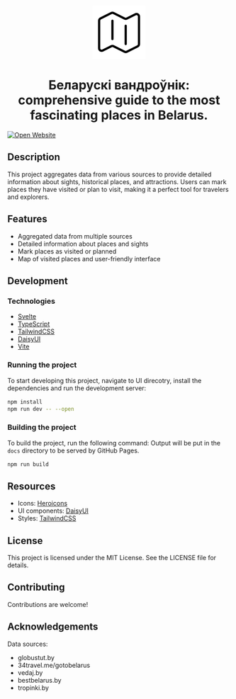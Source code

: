 <div align="center">
<img src="static/logo.svg" />
  <h1 align="center">Беларускі вандроўнік: comprehensive guide to the most fascinating places in Belarus.</h1>
</div>


[![Open Website](https://img.shields.io/badge/Open-Website-green)](https://creeston.github.io/explore-belarus/)

## Description

This project aggregates data from various sources to provide detailed information about sights, historical places, and attractions. Users can mark places they have visited or plan to visit, making it a perfect tool for travelers and explorers.

## Features

- Aggregated data from multiple sources
- Detailed information about places and sights
- Mark places as visited or planned
- Map of visited places and user-friendly interface 

## Development

### Technologies

- [Svelte](https://svelte.dev/)
- [TypeScript](https://www.typescriptlang.org/)
- [TailwindCSS](https://tailwindcss.com/)
- [DaisyUI](https://daisyui.com/)
- [Vite](https://vitejs.dev/)

### Running the project

To start developing this project, navigate to UI direcotry, install the dependencies and run the development server:

```bash
npm install
npm run dev -- --open
```

### Building the project

To build the project, run the following command:
Output will be put in the `docs` directory to be served by GitHub Pages.

```bash
npm run build 
```

## Resources

 - Icons: [Heroicons](https://heroicons.com/)
 - UI components: [DaisyUI](https://daisyui.com/components/)
 - Styles: [TailwindCSS](https://tailwindcss.com/docs)

## License

This project is licensed under the MIT License. See the LICENSE file for details.

## Contributing

Contributions are welcome!

## Acknowledgements

Data sources: 
 - globustut.by
 - 34travel.me/gotobelarus
 - vedaj.by
 - bestbelarus.by
 - tropinki.by
